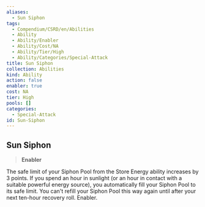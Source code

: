 ```yaml
---
aliases:
  - Sun Siphon
tags:
  - Compendium/CSRD/en/Abilities
  - Ability
  - Ability/Enabler
  - Ability/Cost/NA
  - Ability/Tier/High
  - Ability/Categories/Special-Attack
title: Sun Siphon
collection: Abilities
kind: Ability
action: false
enabler: true
cost: NA
tier: High
pools: []
categories:
  - Special-Attack
id: Sun-Siphon
---
```

## Sun Siphon    
>**Enabler**  
    
The safe limit of your Siphon Pool from the Store Energy ability increases by 3 points. If you spend an hour in sunlight (or an hour in contact with a suitable powerful energy source), you automatically fill your Siphon Pool to its safe limit. You can't refill your Siphon Pool this way again until after your next ten-hour recovery roll. Enabler.
